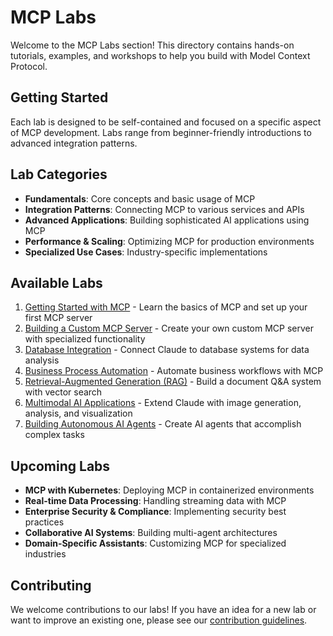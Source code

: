 # MCP Labs

Welcome to the MCP Labs section! This directory contains hands-on tutorials, examples, and workshops to help you build with Model Context Protocol.

## Getting Started

Each lab is designed to be self-contained and focused on a specific aspect of MCP development. Labs range from beginner-friendly introductions to advanced integration patterns.

## Lab Categories

- **Fundamentals**: Core concepts and basic usage of MCP
- **Integration Patterns**: Connecting MCP to various services and APIs
- **Advanced Applications**: Building sophisticated AI applications using MCP
- **Performance & Scaling**: Optimizing MCP for production environments
- **Specialized Use Cases**: Industry-specific implementations

## Available Labs

1. [Getting Started with MCP](01-getting-started/README.md) - Learn the basics of MCP and set up your first MCP server
2. [Building a Custom MCP Server](02-custom-mcp-server/README.md) - Create your own custom MCP server with specialized functionality
3. [Database Integration](03-database-integration/README.md) - Connect Claude to database systems for data analysis
4. [Business Process Automation](04-business-automation/README.md) - Automate business workflows with MCP
5. [Retrieval-Augmented Generation (RAG)](05-rag-document-qa/README.md) - Build a document Q&A system with vector search
6. [Multimodal AI Applications](06-multimodal-ai/README.md) - Extend Claude with image generation, analysis, and visualization
7. [Building Autonomous AI Agents](07-building-ai-agents/README.md) - Create AI agents that accomplish complex tasks

## Upcoming Labs

- **MCP with Kubernetes**: Deploying MCP in containerized environments
- **Real-time Data Processing**: Handling streaming data with MCP
- **Enterprise Security & Compliance**: Implementing security best practices
- **Collaborative AI Systems**: Building multi-agent architectures
- **Domain-Specific Assistants**: Customizing MCP for specialized industries

## Contributing

We welcome contributions to our labs! If you have an idea for a new lab or want to improve an existing one, please see our [contribution guidelines](../CONTRIBUTING.md).
